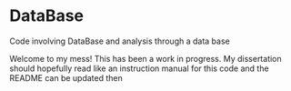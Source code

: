 # DataBase
Code involving DataBase and analysis through a data base

Welcome to my mess! This has been a work in progress. My dissertation should hopefully read like an instruction manual for this code and the README can be updated then
